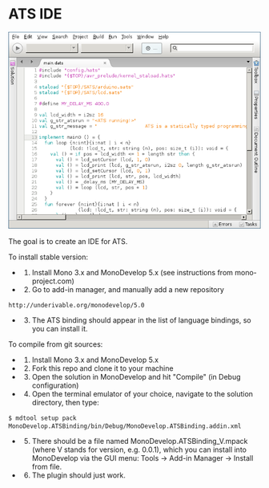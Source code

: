 ATS IDE
=======

![](screenshots/screenshot_as_editor.png)

The goal is to create an IDE for ATS.

To install stable version:

* 1. Install Mono 3.x and MonoDevelop 5.x (see instructions from mono-project.com)
* 2. Go to add-in manager, and manually add a new repository

```
http://underivable.org/monodevelop/5.0
```

* 3. The ATS binding should appear in the list of language bindings, so you can install it.

To compile from git sources:

* 1. Install Mono 3.x and MonoDevelop 5.x
* 2. Fork this repo and clone it to your machine
* 3. Open the solution in MonoDevelop and hit "Compile" (in Debug configuration)
* 4. Open the terminal emulator of your choice, navigate to the solution directory, then type:

```
$ mdtool setup pack MonoDevelop.ATSBinding/bin/Debug/MonoDevelop.ATSBinding.addin.xml
```

* 5. There should be a file named MonoDevelop.ATSBinding_V.mpack (where V stands for version, e.g. 0.0.1), which you can install into MonoDevelop via the GUI menu: Tools -> Add-in Manager -> Install from file.

* 6. The plugin should just work.

